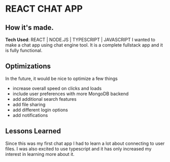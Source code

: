 # REACT CHAT APP


## How it's made. 

**Tech Used**: REACT | NODE.JS | TYPESCRIPT | JAVASCRIPT 
I wanted to make a chat app using chat engine tool. It is a complete fullstack app and it is fully functional.  

## Optimizations
In the future, it would be nice to optimize a few things
- increase overall speed on clicks and loads
- include user preferences with more MongoDB backend
- add additional search features
- add file sharing
- add different login options
- add notifications


## Lessons Learned
Since this was my first chat app I had to learn a lot about connecting to user files. I was also excited to use typescript and it has only increased my interest in learning more about it. 